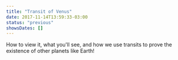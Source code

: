 ```yaml
---
title: "Transit of Venus"
date: 2017-11-14T13:59:33-03:00
status: "previous"
showsDates: []
---
```


How to view it, what you'll see, and how we use transits to prove the existence of other planets like Earth!
